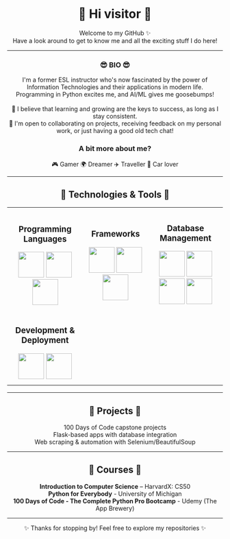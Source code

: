 <div align="center">

<h1>👋 Hi visitor 👋</h1>

<p>
Welcome to my GitHub ✨<br>
Have a look around to get to know me and all the exciting stuff I do here!</p>

<hr>

<h3>😎 BIO 😎</h3>
<p>
I'm a former ESL instructor who's now fascinated by the power of Information Technologies and their applications in modern life.<br>
Programming in Python excites me, and AI/ML gives me goosebumps!<br><br>
🌱 I believe that learning and growing are the keys to success, as long as I stay consistent.<br>
🤝 I'm open to collaborating on projects, receiving feedback on my personal work, or just having a good old tech chat!
</p>

<h3>A bit more about me?</h3>

🎮 Gamer    🌍 Dreamer    ✈️ Traveller    🚗 Car lover

<hr>

<h2>🔧 Technologies & Tools 🔧</h2>

<table align="center" border="0" cellspacing="30" style="border-collapse: collapse;">
  <tr>
    <td align="center" style="padding: 10px;">
      <h3>Programming Languages</h3>
      <img src="https://cdn.jsdelivr.net/gh/devicons/devicon@latest/icons/python/python-original.svg" width="60" height="60"/>
      <img src="https://cdn.jsdelivr.net/gh/devicons/devicon@latest/icons/html5/html5-original.svg" width="60" height="60"/>
      <img src="https://cdn.jsdelivr.net/gh/devicons/devicon@latest/icons/css3/css3-original.svg" width="60" height="60"/>
    </td>
    <td align="center" style="padding: 10px;">
      <h3>Frameworks</h3>
      <img src="https://img.icons8.com/cute-clipart/64/flask.png" width="60" height="60"/>
      <img src="https://cdn.jsdelivr.net/gh/devicons/devicon@latest/icons/bootstrap/bootstrap-original.svg" width="60" height="60"/>
      <img src="https://cdn.jsdelivr.net/gh/devicons/devicon@latest/icons/react/react-original.svg" width="60" height="60"/>
    </td>
    <td align="center" style="padding: 10px;">
      <h3>Database Management</h3>
      <img src="https://cdn.jsdelivr.net/gh/devicons/devicon@latest/icons/mysql/mysql-original.svg" width="60" height="60"/>
      <img src="https://cdn.jsdelivr.net/gh/devicons/devicon@latest/icons/sqlalchemy/sqlalchemy-original.svg" width="60" height="60"/>
      <img src="https://cdn.jsdelivr.net/gh/devicons/devicon@latest/icons/postgresql/postgresql-plain-wordmark.svg" width="60" height="60"/>
      <img src="https://cdn.jsdelivr.net/gh/devicons/devicon@latest/icons/sqlite/sqlite-original.svg" width="60" height="60"/>
    </td>
  </tr>
  <tr>
    <td align="center" style="padding: 10px;">
      <h3>Development & Deployment</h3>
      <img src="https://cdn.jsdelivr.net/gh/devicons/devicon@latest/icons/git/git-original.svg" width="60" height="60"/>
      <img src="https://cdn.jsdelivr.net/gh/devicons/devicon@latest/icons/docker/docker-original.svg" width="60" height="60"/>
    </td>
    <td></td>
    <td></td>
  </tr>
</table>

<hr>

<h2>📂 Projects 📂</h2>

100 Days of Code capstone projects<br>
Flask-based apps with database integration<br>
Web scraping & automation with Selenium/BeautifulSoup<br>

<hr>

<h2>🏅 Courses 🏅</h2>

<b>Introduction to Computer Science</b> – HarvardX: CS50<br>
<b>Python for Everybody</b> - University of Michigan<br>
<b>100 Days of Code - The Complete Python Pro Bootcamp</b> - Udemy (The App Brewery)<br>

<hr>

✨ Thanks for stopping by! Feel free to explore my repositories ✨
